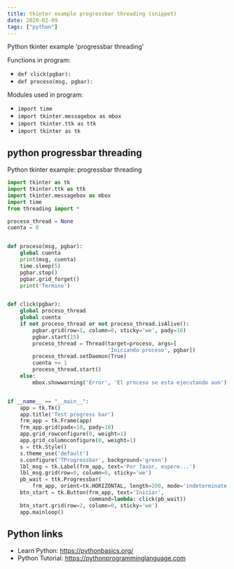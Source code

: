 ```yaml
---
title: tkinter example progressbar threading (snippet)
date: 2020-02-09
tags: ["python"]
---
```

Python tkinter example 'progressbar threading'

Functions in program: 
* `def click(pgbar):`
* `def proceso(msg, pgbar):`

Modules used in program: 
* `import time`
* `import tkinter.messagebox as mbox`
* `import tkinter.ttk as ttk`
* `import tkinter as tk`

## python progressbar threading

Python tkinter example: progressbar threading

```python
import tkinter as tk
import tkinter.ttk as ttk
import tkinter.messagebox as mbox
import time
from threading import *

proceso_thread = None
cuenta = 0


def proceso(msg, pgbar):
    global cuenta
    print(msg, cuenta)
    time.sleep(5)
    pgbar.stop()
    pgbar.grid_forget()
    print('Termino')


def click(pgbar):
    global proceso_thread
    global cuenta
    if not proceso_thread or not proceso_thread.isAlive():
        pgbar.grid(row=1, column=0, sticky='we', pady=10)
        pgbar.start(15)
        proceso_thread = Thread(target=proceso, args=[
                                'Iniciando proceso', pgbar])
        proceso_thread.setDaemon(True)
        cuenta += 1
        proceso_thread.start()
    else:
        mbox.showwarning('Error', 'El proceso se esta ejecutando aun')


if __name__ == "__main__":
    app = tk.Tk()
    app.title('Test progress bar')
    frm_app = tk.Frame(app)
    frm_app.grid(padx=10, pady=10)
    app.grid_rowconfigure(0, weight=1)
    app.grid_columnconfigure(0, weight=1)
    s = ttk.Style()
    s.theme_use('default')
    s.configure('TProgressbar', background='green')
    lbl_msg = tk.Label(frm_app, text='Por favor, espere...')
    lbl_msg.grid(row=0, column=0, sticky='we')
    pb_wait = ttk.Progressbar(
        frm_app, orient=tk.HORIZONTAL, length=200, mode='indeterminate')
    btn_start = tk.Button(frm_app, text='Iniciar',
                          command=lambda: click(pb_wait))
    btn_start.grid(row=2, column=0, sticky='we')
    app.mainloop()


```

## Python links

- Learn Python: https://pythonbasics.org/
- Python Tutorial: https://pythonprogramminglanguage.com
